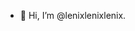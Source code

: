 - 👋 Hi, I’m @lenixlenixlenix.

<!---
lenixlenixlenix/lenixlenixlenix is a ✨ special ✨ repository because its `README.md` (this file) appears on your GitHub profile.
You can click the Preview link to take a look at your changes.
--->
